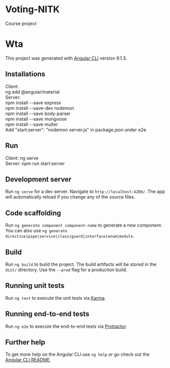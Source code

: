 # Voting-NITK
Course project

# Wta

This project was generated with [Angular CLI](https://github.com/angular/angular-cli) version 9.1.3.

## Installations
Client:<br>
ng add @angular/material<br>
Server:<br>
npm install --save express<br>
npm install --save-dev nodemon<br>
npm install --save body-parser<br>
npm install --save mongoose<br>
npm install --save multer<br>
Add  "start:server": "nodemon server.js" in package.json under e2e<br>

## Run
Client: ng serve<br>
Server: npm run start:server<br>

## Development server

Run `ng serve` for a dev server. Navigate to `http://localhost:4200/`. The app will automatically reload if you change any of the source files.

## Code scaffolding

Run `ng generate component component-name` to generate a new component. You can also use `ng generate directive|pipe|service|class|guard|interface|enum|module`.

## Build

Run `ng build` to build the project. The build artifacts will be stored in the `dist/` directory. Use the `--prod` flag for a production build.

## Running unit tests

Run `ng test` to execute the unit tests via [Karma](https://karma-runner.github.io).

## Running end-to-end tests

Run `ng e2e` to execute the end-to-end tests via [Protractor](http://www.protractortest.org/).

## Further help

To get more help on the Angular CLI use `ng help` or go check out the [Angular CLI README](https://github.com/angular/angular-cli/blob/master/README.md).
